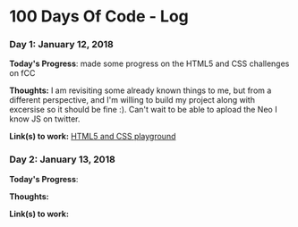 # 100 Days Of Code - Log

### Day 1: January 12, 2018

**Today's Progress**: made some progress on the HTML5 and CSS challenges on fCC

**Thoughts:** I am revisiting some already known things to me, but from a different perspective, and I'm willing to build my project along with excersise so it should be fine :). Can't wait to be able to apload the Neo I know JS on twitter.

**Link(s) to work:** [HTML5 and CSS playground](https://github.com/gorniczy/my100daysOfCode)


### Day 2: January 13, 2018

**Today's Progress**:

**Thoughts:**

**Link(s) to work:**


